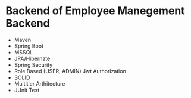 # Backend of  Employee Manegement Backend
- Maven
- Spring Boot
- MSSQL
- JPA/Hibernate
- Spring Security
- Role Based (USER, ADMIN) Jwt Authorization
- SOLID
- Multitier Arthitecture
- JUnit Test
